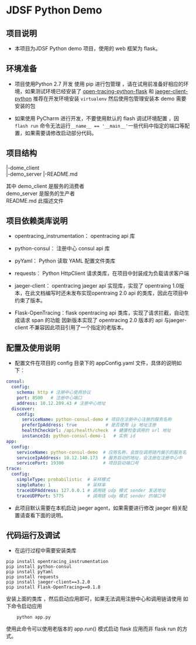 # JDSF Python Demo

## 项目说明

* 本项目为JDSF Python demo 项目，使用的 web 框架为 flask。
  
## 环境准备

* 项目使用Python 2.7 开发 使用 pip 进行包管理 ，请在试用前准备好相应的环境，如果测试环境已经安装了 [open-tracing-python-flask](https://github.com/opentracing-contrib/python-flask)  和 [jaeger-client-python](https://github.com/jaegertracing/jaeger-client-python) 推荐在开发环境安装 `virtualenv` 然后使用包管理安装本 demo 需要安装的包

* 如果使用 PyCharm 进行开发，不要使用默认的 flash 调试环境配置 ，因`flash run` 命令无法运行`__name__ == '__main__'`一些代码中指定的端口等配置，如果需要请修改启动部分代码。

## 项目结构

|-dome_client  
|-demo_server
|-README.md

其中 demo_client 是服务的消费者  
demo_server 是服务的生产者  
README.md 此描述文件

## 项目依赖类库说明

* opentracing_instrumentation： opentracing api 库

* python-consul： 注册中心 consul api 库

* pyYaml： Python 读取 YAML 配置文件类库

* requests： Python HttpClient 请求类库，在项目中封装成为负载请求客户端

* jaeger-client： opentracing jaeger api 实现库，实现了 opentraing 1.0版本，在此文档编写时还未发布实现opentraing 2.0 api 的类库，因此在项目中约束了版本。

* Flask-OpenTracing：flask opentracing api 类库，实现了请求拦截，自动生成请求 span 的功能 因新版本实现了 opentracing 2.0 版本的 api 与jaeger-client 不兼容因此项目引用了一个指定的老版本。

## 配置及使用说明

* 配置文件在项目的 config 目录下的 appConfig.yaml 文件，具体的说明如下：

```yaml
consul:
  config:
    schema: http # 注册中心使用协议
    port: 8500   # 注册中心端口
    address: 10.12.209.43 # 注册中心地址
  discover:
    config:
      serviceName: python-consul-demo # 项目在注册中心注册的服务名称
      preferIpAddress: true           # 是否使用 ip 地址注册
      healthCheckUrl: /api/health/check  # 健康检查调用的 url 地址
      instanceId: python-consul-demo-1   # 实例 id
app:
  config:
    serviceName: python-consul-demo  # 应用名称，会放在调用链内展示的服务名
    serviceIpAddress: 10.12.140.173  # 服务启动的地址，会注册在注册中心中
    servicePort: 19300               # 项目启动端口号
trace:
  config:
    simpleType: probabilistic  # 采样模式
    simpleRate: 1              # 采样率
    traceUDPAddress: 127.0.0.1 # 调用链 udp 模式 sender 发送地址
    traceUDPPort: 5775         # 调用链 udp 模式 sender 的端口号
```

* 此项目默认需要在本机启动 jaeger agent，如果需要进行修改 jaeger 相关配置请查看下面的说明。

## 代码运行及调试

* 在运行过程中需要安装类库

```Shell
pip install opentracing_instrumentation
pip install python-consul
pip install pyYaml
pip install requests
pip install jaeger-client==3.2.0
pip install Flask-OpenTracing==0.1.8
```

安装上面的类库 ，然后启动应用即可，如果无法调用注册中心和调用链请使用 如下命令启动应用

```Shell
    python app.py
```

使用此命令可以使用老版本的 app.run() 模式启动 flask 应用而非 flask run 的方式。
